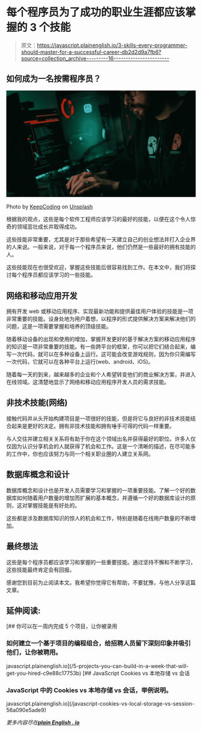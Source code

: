 # 每个程序员为了成功的职业生涯都应该掌握的 3 个技能

> 原文：<https://javascript.plainenglish.io/3-skills-every-programmer-should-master-for-a-successful-career-db2d2d9a7fb6?source=collection_archive---------16----------------------->

## 如何成为一名按需程序员？

![](img/23ca83eb100ef724206463dd08e5d04c.png)

Photo by [KeepCoding](https://unsplash.com/@keepcoding_school?utm_source=medium&utm_medium=referral) on [Unsplash](https://unsplash.com?utm_source=medium&utm_medium=referral)

根据我的观点，这些是每个软件工程师应该学习的最好的技能，以便在这个令人惊奇的领域茁壮成长并取得成功。

这些技能非常重要，尤其是对于那些希望有一天建立自己的创业想法并打入企业界的人来说。一般来说，对于每一个程序员来说，他们仍然是一些最好的拥有技能的人。

这些技能现在也很受欢迎，掌握这些技能后很容易找到工作。在本文中，我们将探讨每个程序员都应该学习的一些技能。

## **网络和移动应用开发**

拥有开发 web 或移动应用程序、实现最新功能和提供最佳用户体验的技能是一项非常重要的技能。设身处地为用户着想，以程序的形式提供解决方案来解决他们的问题，这是一项需要掌握和培养的顶级技能。

随着移动设备的出现和使用的增加，掌握开发更好的基于解决方案的移动应用程序的知识是一项非常重要的技能。有一些跨平台的框架，你可以把它们结合起来，编写一次代码，就可以在多种设备上运行。这可能会改变游戏规则，因为你只需编写一次代码，它就可以在各种平台上运行(web、android、iOS)。

随着每一天的到来，越来越多的企业和个人希望转变他们的商业解决方案，并进入在线领域。这清楚地显示了网络和移动应用程序开发人员的需求技能。

## **非技术技能(网络)**

接触代码并从头开始构建项目是一项很好的技能，但是将它与良好的非技术技能结合起来是更好的决定。拥有非技术技能和拥有唾手可得的代码一样重要。

与人交往并建立相关关系将有助于你在这个领域出名并获得最好的职位。许多人仅仅因为认识分享机会的人就获得了机会和工作。这是一个清晰的描述，在尽可能多的工作中，你也应该努力与同一个相关职业圈的人建立关系网。

## **数据库概念和设计**

数据库概念和设计也是开发人员需要学习和掌握的一项重要技能。了解一个好的数据库如何随着用户数量的增加而扩展的基本概念，并遵循一个好的数据库设计的原则，这对掌握技能是有好处的。

这些都是涉及数据库知识的惊人的机会和工作，特别是随着在线用户数量的不断增加。

## **最终想法**

这些是每个程序员都应该学习和掌握的一些重要技能。通过坚持不懈和不断学习，这些技能最终肯定会有回报。

感谢您到目前为止阅读本文。我希望你觉得它有帮助，不要犹豫，与他人分享这篇文章。

## **延伸阅读:**

[](/5-projects-you-can-build-in-a-week-that-will-get-you-hired-c9e88c17753b) [## 你可以在一周内完成 5 个项目，让你被录用

### 如何建立一个基于项目的编程组合，给招聘人员留下深刻印象并吸引他们，让你被聘用。

javascript.plainenglish.io](/5-projects-you-can-build-in-a-week-that-will-get-you-hired-c9e88c17753b) [](/javascript-cookies-vs-local-storage-vs-session-56a090e5ade9) [## JavaScript Cookies vs 本地存储 vs 会话

### JavaScript 中的 Cookies vs 本地存储 vs 会话，举例说明。

javascript.plainenglish.io](/javascript-cookies-vs-local-storage-vs-session-56a090e5ade9) 

*更多内容尽在*[***plain English . io***](http://plainenglish.io/)